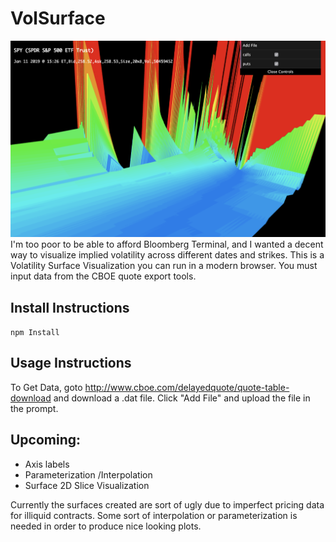 # VolSurface
![An ugly volatility surface](/screenshot.png?raw=true "Screenshot of volatility surface")
I'm too poor to be able to afford Bloomberg Terminal, and I wanted a decent way to visualize implied volatility across different dates and strikes. This is a Volatility Surface Visualization you can run in a modern browser. You must input data from the CBOE quote export tools.

## Install Instructions
`npm Install`

## Usage Instructions
To Get Data, goto <http://www.cboe.com/delayedquote/quote-table-download> and download a .dat file.
Click "Add File" and upload the file in the prompt.

## Upcoming:
- Axis labels
- Parameterization /Interpolation
- Surface 2D Slice Visualization

Currently the surfaces created are sort of ugly due to imperfect pricing data for illiquid contracts. Some sort of interpolation or parameterization is needed in order to produce nice looking plots.
